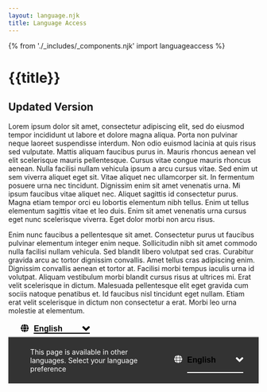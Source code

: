 ```yaml
---
layout: language.njk
title: Language Access
---
```


{% from './_includes/_components.njk' import languageaccess %}

# {{title}}

## Updated Version

Lorem ipsum dolor sit amet, consectetur adipiscing elit, sed do eiusmod tempor incididunt ut labore et dolore magna aliqua. Porta non pulvinar neque laoreet suspendisse interdum. Non odio euismod lacinia at quis risus sed vulputate. Mattis aliquam faucibus purus in. Mauris rhoncus aenean vel elit scelerisque mauris pellentesque. Cursus vitae congue mauris rhoncus aenean. Nulla facilisi nullam vehicula ipsum a arcu cursus vitae. Sed enim ut sem viverra aliquet eget sit. Vitae aliquet nec ullamcorper sit. In fermentum posuere urna nec tincidunt. Dignissim enim sit amet venenatis urna. Mi ipsum faucibus vitae aliquet nec. Aliquet sagittis id consectetur purus. Magna etiam tempor orci eu lobortis elementum nibh tellus. Enim ut tellus elementum sagittis vitae et leo duis. Enim sit amet venenatis urna cursus eget nunc scelerisque viverra. Eget dolor morbi non arcu risus.

Enim nunc faucibus a pellentesque sit amet. Consectetur purus ut faucibus pulvinar elementum integer enim neque. Sollicitudin nibh sit amet commodo nulla facilisi nullam vehicula. Sed blandit libero volutpat sed cras. Curabitur gravida arcu ac tortor dignissim convallis. Amet tellus cras adipiscing enim. Dignissim convallis aenean et tortor at. Facilisi morbi tempus iaculis urna id volutpat. Aliquam vestibulum morbi blandit cursus risus at ultrices mi. Erat velit scelerisque in dictum. Malesuada pellentesque elit eget gravida cum sociis natoque penatibus et. Id faucibus nisl tincidunt eget nullam. Etiam erat velit scelerisque in dictum non consectetur a erat. Morbi leo urna molestie at elementum.


<style>
.nysds-close-icon {
  background: url(data:image/svg+xml,%3Csvg%20aria-hidden%3D%22true%22%20focusable%3D%22false%22%20data-prefix%3D%22fas%22%20data-icon%3D%22times%22%20class%3D%22svg-inline--fa%20fa-times%20fa-w-11%22%20role%3D%22img%22%20xmlns%3D%22http%3A%2F%2Fwww.w3.org%2F2000%2Fsvg%22%20viewBox%3D%220%200%20352%20512%22%3E%3Cpath%20fill%3D%22currentColor%22%20d%3D%22M242.72%20256l100.07-100.07c12.28-12.28%2012.28-32.19%200-44.48l-22.24-22.24c-12.28-12.28-32.19-12.28-44.48%200L176%20189.28%2075.93%2089.21c-12.28-12.28-32.19-12.28-44.48%200L9.21%20111.45c-12.28%2012.28-12.28%2032.19%200%2044.48L109.28%20256%209.21%20356.07c-12.28%2012.28-12.28%2032.19%200%2044.48l22.24%2022.24c12.28%2012.28%2032.2%2012.28%2044.48%200L176%20322.72l100.07%20100.07c12.28%2012.28%2032.2%2012.28%2044.48%200l22.24-22.24c12.28-12.28%2012.28-32.19%200-44.48L242.72%20256z%22%3E%3C%2Fpath%3E%3C%2Fsvg%3E);
   background-repeat: no-repeat;
    background-size: auto 20px;
    background-position: center;
    width:40px;
}

.nysds-close-button {
  background-color: transparent;
  border: none;
  margin-left: auto;
  min-height: 24px;
  position: absolute;
  right: 4%;
  bottom: 30%;
  padding: 28px;
}

.sr-only {
  position: absolute;
  width: 1px;
  height: 1px;
  padding: 0;
  margin: -1px;
  overflow: hidden;
  clip: rect(0, 0, 0, 0);
  white-space: nowrap;
  border-width: 0;
}

.inline-flex {
  display: inline-flex;
}

.nysds-footer-insert-banner .globe-icon {
  background: url(data:image/svg+xml,%3Csvg%20aria-hidden%3D%22true%22%20focusable%3D%22false%22%20data-prefix%3D%22fas%22%20data-icon%3D%22globe%22%20class%3D%22svg-inline--fa%20fa-globe%20fa-w-16%22%20role%3D%22img%22%20xmlns%3D%22http%3A%2F%2Fwww.w3.org%2F2000%2Fsvg%22%20viewBox%3D%220%200%20496%20512%22%3E%3Cpath%20fill%3D%22white%22%20d%3D%22M336.5%20160C322%2070.7%20287.8%208%20248%208s-74%2062.7-88.5%20152h177zM152%20256c0%2022.2%201.2%2043.5%203.3%2064h185.3c2.1-20.5%203.3-41.8%203.3-64s-1.2-43.5-3.3-64H155.3c-2.1%2020.5-3.3%2041.8-3.3%2064zm324.7-96c-28.6-67.9-86.5-120.4-158-141.6%2024.4%2033.8%2041.2%2084.7%2050%20141.6h108zM177.2%2018.4C105.8%2039.6%2047.8%2092.1%2019.3%20160h108c8.7-56.9%2025.5-107.8%2049.9-141.6zM487.4%20192H372.7c2.1%2021%203.3%2042.5%203.3%2064s-1.2%2043-3.3%2064h114.6c5.5-20.5%208.6-41.8%208.6-64s-3.1-43.5-8.5-64zM120%20256c0-21.5%201.2-43%203.3-64H8.6C3.2%20212.5%200%20233.8%200%20256s3.2%2043.5%208.6%2064h114.6c-2-21-3.2-42.5-3.2-64zm39.5%2096c14.5%2089.3%2048.7%20152%2088.5%20152s74-62.7%2088.5-152h-177zm159.3%20141.6c71.4-21.2%20129.4-73.7%20158-141.6h-108c-8.8%2056.9-25.6%20107.8-50%20141.6zM19.3%20352c28.6%2067.9%2086.5%20120.4%20158%20141.6-24.4-33.8-41.2-84.7-50-141.6h-108z%22%3E%3C%2Fpath%3E%3C%2Fsvg%3E);
  background-repeat: no-repeat;
  background-size: auto 16px;
  background-position: center;
  width: 16px;
  border-bottom: 4px solid transparent;
}

.nysds-unav-translate-banner .globe-icon {
  background: url(data:image/svg+xml,%3Csvg%20aria-hidden%3D%22true%22%20focusable%3D%22false%22%20data-prefix%3D%22fas%22%20data-icon%3D%22globe%22%20class%3D%22svg-inline--fa%20fa-globe%20fa-w-16%22%20role%3D%22img%22%20xmlns%3D%22http%3A%2F%2Fwww.w3.org%2F2000%2Fsvg%22%20viewBox%3D%220%200%20496%20512%22%3E%3Cpath%20fill%3D%22black%22%20d%3D%22M336.5%20160C322%2070.7%20287.8%208%20248%208s-74%2062.7-88.5%20152h177zM152%20256c0%2022.2%201.2%2043.5%203.3%2064h185.3c2.1-20.5%203.3-41.8%203.3-64s-1.2-43.5-3.3-64H155.3c-2.1%2020.5-3.3%2041.8-3.3%2064zm324.7-96c-28.6-67.9-86.5-120.4-158-141.6%2024.4%2033.8%2041.2%2084.7%2050%20141.6h108zM177.2%2018.4C105.8%2039.6%2047.8%2092.1%2019.3%20160h108c8.7-56.9%2025.5-107.8%2049.9-141.6zM487.4%20192H372.7c2.1%2021%203.3%2042.5%203.3%2064s-1.2%2043-3.3%2064h114.6c5.5-20.5%208.6-41.8%208.6-64s-3.1-43.5-8.5-64zM120%20256c0-21.5%201.2-43%203.3-64H8.6C3.2%20212.5%200%20233.8%200%20256s3.2%2043.5%208.6%2064h114.6c-2-21-3.2-42.5-3.2-64zm39.5%2096c14.5%2089.3%2048.7%20152%2088.5%20152s74-62.7%2088.5-152h-177zm159.3%20141.6c71.4-21.2%20129.4-73.7%20158-141.6h-108c-8.8%2056.9-25.6%20107.8-50%20141.6zM19.3%20352c28.6%2067.9%2086.5%20120.4%20158%20141.6-24.4-33.8-41.2-84.7-50-141.6h-108z%22%3E%3C%2Fpath%3E%3C%2Fsvg%3E);
  background-repeat: no-repeat;
  background-size: auto 16px;
  background-position: center;
  width: 16px;
  border-bottom: 4px solid transparent;
}


.nysds-unav-translate-banner .nysds-translate-group select {
    font-family: "Proxima Nova",arial,sans-serif;
    -webkit-font-smoothing: antialiased;
    -moz-osx-font-smoothing: grayscale;
    font-weight: 600;
    font-size: 16px;
    -webkit-box-sizing: border-box;
    box-sizing: border-box;
    max-width: 100%;
    min-width: 7em;
    border: none;
    background: url(data:image/svg+xml,%3Csvg%20aria-hidden%3D%22true%22%20focusable%3D%22false%22%20data-prefix%3D%22fas%22%20data-icon%3D%22angle-down%22%20class%3D%22svg-inline--fa%20fa-angle-down%20fa-w-10%22%20role%3D%22img%22%20xmlns%3D%22http%3A%2F%2Fwww.w3.org%2F2000%2Fsvg%22%20viewBox%3D%220%200%20320%20512%22%3E%3Cpath%20fill%3D%22black%22%20d%3D%22M143%20352.3L7%20216.3c-9.4-9.4-9.4-24.6%200-33.9l22.6-22.6c9.4-9.4%2024.6-9.4%2033.9%200l96.4%2096.4%2096.4-96.4c9.4-9.4%2024.6-9.4%2033.9%200l22.6%2022.6c9.4%209.4%209.4%2024.6%200%2033.9l-136%20136c-9.2%209.4-24.4%209.4-33.8%200z%22%3E%3C%2Fpath%3E%3C%2Fsvg%3E);
    background-repeat: no-repeat;
    background-size: auto 1.5rem;
    background-position:right;
    background-color: transparent;
    -webkit-appearance: none;
    border-bottom: 2px solid #000;
    margin: 0px 10px;
    width: auto !important;
    height: auto !important;
    padding:0;
    border-radius: 0px;
}

.nysds-translate-group select {
    font-family: "Proxima Nova",arial,sans-serif;
    -webkit-font-smoothing: antialiased;
    -moz-osx-font-smoothing: grayscale;
    font-weight: 600;
    font-size: 16px;
    -webkit-box-sizing: border-box;
    box-sizing: border-box;
    max-width: 100%;
    min-width: 7em;
    border: none;
    background: url(data:image/svg+xml,%3Csvg%20aria-hidden%3D%22true%22%20focusable%3D%22false%22%20data-prefix%3D%22fas%22%20data-icon%3D%22angle-down%22%20class%3D%22svg-inline--fa%20fa-angle-down%20fa-w-10%22%20role%3D%22img%22%20xmlns%3D%22http%3A%2F%2Fwww.w3.org%2F2000%2Fsvg%22%20viewBox%3D%220%200%20320%20512%22%3E%3Cpath%20fill%3D%22white%22%20d%3D%22M143%20352.3L7%20216.3c-9.4-9.4-9.4-24.6%200-33.9l22.6-22.6c9.4-9.4%2024.6-9.4%2033.9%200l96.4%2096.4%2096.4-96.4c9.4-9.4%2024.6-9.4%2033.9%200l22.6%2022.6c9.4%209.4%209.4%2024.6%200%2033.9l-136%20136c-9.2%209.4-24.4%209.4-33.8%200z%22%3E%3C%2Fpath%3E%3C%2Fsvg%3E);
    background-repeat: no-repeat;
    background-size: auto 1.5rem;
    background-position:right;
    background-color: transparent;
    -webkit-appearance: none;
    border-bottom: 2px solid #fff;
    margin: 0px 10px;
    width: auto !important;
    height: auto !important;
    padding:0;
    border-radius: 0px;
}

.nysds-translate-group select:focus {
  outline: 2px solid #FACE00;
}

.nysds-translate-group button:focus {
  outline: 2px solid #FACE00;
}

.nysds-select option {
  color: #000;
}

.nysds-translate-group {
  display: flex;
  flex-direction: column;
  margin-left:5%;
}

.nysds-cookie-banner {
  position: fixed;
  bottom: 0;
  left:0;
  background-color: rgba(0,0,0,0.9);
  width: 100%;
  padding: 2.5rem 0;
  font-size: 16px;
  z-index: 1000;
  display: flex;
  justify-content: center;
}

.nysds-unav-translate-banner {
  position: relative;
  z-index: 501;
  color: #000;
}

.nysds-unav-translate-banner .nysds-translate-group {
  padding: 5px 0px;
}

.nysds-footer-insert-banner {
  background-color: #333;
  position: relative;
  padding: 1.5em;
  z-index: 600;
  width: auto;
  border-top: 2px solid #ccc;
  color: #fff;
}

.nysds-caption-text {
  margin: 0 2em 1em 0;
}

@media (min-width: 768px) {
    /* .globe-icon {
        margin-left: 20px;
    } */
    .nysds-caption-text {
        margin-bottom: 0;
    }

    .nysds-translate-group {
        flex-direction: row;
    }

    .nysds-close-button {
        position: relative;
        right: 2%;
        bottom: 0;
        padding: 4px;
    }
}

</style>

<article id="nysds-translate-banner" class="nysds-unav-translate-banner">
    <div class="nysds-translate-group">
        <div class="inline-flex">
            <div class="globe-icon" aria-hidden="true"></div>
            <label class="sr-only" id="translate-label" for="langs">
                Select your language preference
            </label>
            <select class="nysds-select" id="langs" name="languages" aria-labelledby="translate-label">
                <option lang="en"  aria-label="English" value="en">English</option>
                <option lang="ar"  aria-label="Arabic" value="ar">عربى</option>
                <option lang="bn"  aria-label="Bengali" value="bn">বাঙালি</option>
                <option lang="zh"  aria-label="Chinese" value="zh">中文</option>
                <option lang="fr"  aria-label="French " value="fr">Français</option>
                <option lang="ht"  aria-label="Haitian-Creole" value="ht">Kreyòl ayisyen</option>
                <option lang="it"  aria-label="Italian" value="it">Italiano</option>
                <option lang="ko"  aria-label="Korean" value="ko">한국어</option>
                <option lang="pl"  aria-label="Polish" value="pl">Polski</option>
                <option lang="ru"  aria-label="Russian" value="ru">Русскийy</option>
                <option lang="es"  aria-label="Spanish" value="es">Español</option>
                <option lang="yi"  aria-label="Yiddish" value="yi">יידיש</option>
            </select>
        </div>
    </div>
</article>


<article id="nysds-translate-banner" class="nysds-footer-insert-banner">
    <div class="nysds-translate-group">
        <div class="nysds-caption-text">This page is available in other languages. Select your language preference</div>
        <div class="inline-flex">
            <div class="globe-icon" aria-hidden="true"></div>
            <label class="sr-only" id="translate-label" for="langs">
                Select your language preference
            </label>
            <select class="nysds-select" id="langs" name="languages" aria-labelledby="translate-label">
                <option lang="en"  aria-label="English" value="en">English</option>
                <option lang="ar"  aria-label="Arabic" value="ar">عربى</option>
                <option lang="bn"  aria-label="Bengali" value="bn">বাঙালি</option>
                <option lang="zh"  aria-label="Chinese" value="zh">中文</option>
                <option lang="fr"  aria-label="French " value="fr">Français</option>
                <option lang="ht"  aria-label="Haitian-Creole" value="ht">Kreyòl ayisyen</option>
                <option lang="it"  aria-label="Italian" value="it">Italiano</option>
                <option lang="ko"  aria-label="Korean" value="ko">한국어</option>
                <option lang="pl"  aria-label="Polish" value="pl">Polski</option>
                <option lang="ru"  aria-label="Russian" value="ru">Русскийy</option>
                <option lang="es"  aria-label="Spanish" value="es">Español</option>
                <option lang="yi"  aria-label="Yiddish" value="yi">יידיש</option>
            </select>
        </div>
    </div>
</article>





<div class="h-48" data-purposelabel="a spacer for demo yo"> </div>

<script>
var translatebanner = document.getElementById('nygov-universal-navigation');
translatebanner.insertAdjacentHTML('afterbegin', '<article id="nysds-translate-banner" class="nysds-unav-translate-banner"><div class="nysds-translate-group"><div class="inline-flex"><div class="globe-icon" aria-hidden="true"></div><label class="sr-only" id="translate-label" for="langs">Select your language preference</label><select class="nysds-select" id="langs" name="languages" aria-labelledby="translate-label"><option lang="en" aria-label="English" value="en">English</option><option lang="ar" aria-label="Arabic" value="ar">عربى</option><option lang="bn" aria-label="Bengali" value="bn">বাঙালি</option><option lang="zh" aria-label="Chinese" value="zh">中文</option><option lang="fr" aria-label="French " value="fr">Français</option><option lang="ht" aria-label="Haitian-Creole" value="ht">Kreyòl ayisyen</option><option lang="it" aria-label="Italian" value="it">Italiano</option><option lang="ko" aria-label="Korean" value="ko">한국어</option><option lang="pl" aria-label="Polish" value="pl">Polski</option><option lang="ru" aria-label="Russian" value="ru">Русскийy</option><option lang="es" aria-label="Spanish" value="es">Español</option><option lang="yi" aria-label="Yiddish" value="yi">יידיש</option></select></div></div></article>');
</script>

<script>
window.onload = function () {
let t5 = document.querySelector('#nygov-universal-footer');
t5.insertAdjacentHTML('afterend', '<article id="nysds-translate-banner" class="nysds-footer-insert-banner"><div class="nysds-translate-group"><div class="nysds-caption-text">This page is available in other languages. Select your language preference</div><div class="inline-flex"><div class="globe-icon" aria-hidden="true"></div><label class="sr-only" id="translate-label" for="langs">Select your language preference</label><select class="nysds-select" id="langs" name="languages" aria-labelledby="translate-label"><option lang="en" aria-label="English" value="en">English</option><option lang="ar" aria-label="Arabic" value="ar">عربى</option><option lang="bn" aria-label="Bengali" value="bn">বাঙালি</option><option lang="zh" aria-label="Chinese" value="zh">中文</option><option lang="fr" aria-label="French " value="fr">Français</option><option lang="ht" aria-label="Haitian-Creole" value="ht">Kreyòl ayisyen</option><option lang="it" aria-label="Italian" value="it">Italiano</option><option lang="ko" aria-label="Korean" value="ko">한국어</option><option lang="pl" aria-label="Polish" value="pl">Polski</option><option lang="ru" aria-label="Russian" value="ru">Русскийy</option><option lang="es" aria-label="Spanish" value="es">Español</option><option lang="yi" aria-label="Yiddish" value="yi">יידיש</option></select></div></div></article>');
}
</script>


